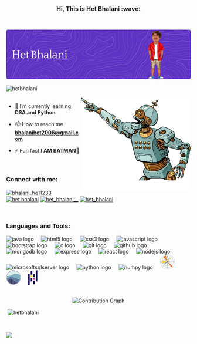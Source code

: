 <h3 align="center">Hi, This is Het Bhalani :wave: </h3>
<br>

![Banner](https://github.com/hetbhalani/hetbhalani/blob/main/imgs/github-header-image.png?raw=true)
  
 <img align="left" src="https://komarev.com/ghpvc/?username=hetbhalani&label=Profile%20views&color=blueviolet&style=flat" alt="hetbhalani" /> 
 <br>
 <br>

<img  width="300px" height="250px" align="right" src="./imgs/artificial-intelligence-robot-point-vector-43479788-removebg-preview.png">


<link rel="stylesheet" align="left" href="https://cdnjs.cloudflare.com/ajax/libs/font-awesome/6.6.0/css/all.min.css" integrity="sha512-Kc323vGBEqzTmouAECnVceyQqyqdsSiqLQISBL29aUW4U/M7pSPA/gEUZQqv1cwx4OnYxTxve5UMg5GT6L4JJg==" crossorigin="anonymous" referrerpolicy="no-referrer" />


- 🌱 I’m currently learning **DSA and Python**

- 📫 How to reach me **bhalanihet2006@gmail.com**

- ⚡ Fun fact **I AM BATMAN🦇**
<br>
<h3 align="left">Connect with me:</h3>
<p align="left">
  <a href="https://twitter.com/bhalani_he11233" target="blank"><img align="center" src="https://raw.githubusercontent.com/rahuldkjain/github-profile-readme-generator/master/src/images/icons/Social/twitter.svg" alt="bhalani_he11233" height="30" width="40" /></a>
<a href="https://linkedin.com/in/het bhalani" target="blank"><img align="center" src="https://raw.githubusercontent.com/rahuldkjain/github-profile-readme-generator/master/src/images/icons/Social/linked-in-alt.svg" alt="het bhalani" height="30" width="40" /></a>
<a href="https://instagram.com/het_bhalani__" target="blank"><img align="center" src="https://raw.githubusercontent.com/rahuldkjain/github-profile-readme-generator/master/src/images/icons/Social/instagram.svg" alt="het_bhalani__" height="30" width="40" /></a>
<a href="https://www.leetcode.com/het_bhalani" target="blank"><img align="center" src="https://raw.githubusercontent.com/rahuldkjain/github-profile-readme-generator/master/src/images/icons/Social/leet-code.svg" alt="het_bhalani" height="30" width="40" /></a>
</p>

<br>
<h3 align="left">Languages and Tools:</h3>


<div align="left">
  <img src="https://cdn.jsdelivr.net/gh/devicons/devicon/icons/java/java-original.svg" height="40" alt="java logo"  />
  <img width="12" />
  <img src="https://cdn.jsdelivr.net/gh/devicons/devicon/icons/html5/html5-original.svg" height="40" alt="html5 logo"  />
  <img width="12" />
  <img src="https://cdn.jsdelivr.net/gh/devicons/devicon/icons/css3/css3-original.svg" height="40" alt="css3 logo"  />
  <img width="12" />
  <img src="https://cdn.jsdelivr.net/gh/devicons/devicon/icons/javascript/javascript-original.svg" height="40" alt="javascript logo"  />
  <img width="12" />
  <img src="https://cdn.jsdelivr.net/gh/devicons/devicon/icons/bootstrap/bootstrap-original.svg" height="40" alt="bootstrap logo"  />
  <img width="12" />
  <img src="https://cdn.jsdelivr.net/gh/devicons/devicon/icons/c/c-original.svg" height="40" alt="c logo"  />
  <img width="12" />
  <img src="https://cdn.jsdelivr.net/gh/devicons/devicon/icons/git/git-original.svg" height="40" alt="git logo"  />
  <img width="12" />
  <img src="https://cdn.jsdelivr.net/gh/devicons/devicon/icons/github/github-original.svg" height="40" alt="github logo"  />
  <img width="12" />
  <img src="https://cdn.jsdelivr.net/gh/devicons/devicon/icons/mongodb/mongodb-original.svg" height="40" alt="mongodb logo"  />
  <img width="12" />
  <img src="https://cdn.jsdelivr.net/gh/devicons/devicon/icons/express/express-original.svg" height="40" alt="express logo"  />
  <img width="12" />
  <img src="https://cdn.jsdelivr.net/gh/devicons/devicon/icons/react/react-original.svg" height="40" alt="react logo"  />
  <img width="12" />
  <img src="https://cdn.jsdelivr.net/gh/devicons/devicon/icons/nodejs/nodejs-original.svg" height="40" alt="nodejs logo"  />
  <img width="12" />
  <img src="https://cdn.jsdelivr.net/gh/devicons/devicon/icons/microsoftsqlserver/microsoftsqlserver-plain.svg" height="40" alt="microsoftsqlserver logo"  />
  <img width="12" />
  <img src="https://cdn.jsdelivr.net/gh/devicons/devicon/icons/python/python-original.svg" height="40" alt="python logo"  />
  <img width="12" />
  <img src="https://cdn.jsdelivr.net/gh/devicons/devicon/icons/numpy/numpy-original.svg" height="40" alt="numpy logo"  />
   <img width="12" />
  <img src="imgs/mat.png" height="40" alt="matplotlib logo"  />
   <img width="12" />
  <img src="imgs/sns.png" height="40" alt="matplotlib logo"  />
   <img width="12" />
  <img src="imgs/pandas.png" height="40" alt="matplotlib logo"  />
 

</div>
<br>
<p align="center">
  <img src="https://github-readme-activity-graph.vercel.app/graph?username=hetbhalani&theme=react-dark&hide_border=true" alt="Contribution Graph" />
</p>

<p>&nbsp;<img align="center" src="https://github-readme-stats.vercel.app/api?username=hetbhalani&show_icons=true&locale=en&theme=cobalt&bg_color=0d1117" alt="hetbhalani" /></p>
<br>


![](https://github.com/halfrost/halfrost/blob/master/icons/header_1.png)
